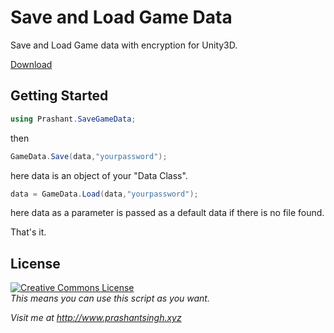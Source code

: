 # Save and Load Game Data
Save and Load Game data with encryption for Unity3D.

[Download](https://github.com/prashant-singh/SaveGameData/releases)

## Getting Started

```csharp
using Prashant.SaveGameData;
```
then

```csharp
GameData.Save(data,"yourpassword");
```
here data is an object of your "Data Class".

```csharp
data = GameData.Load(data,"yourpassword");
```
here data as a parameter is passed as a default data if there is no file found.

That's it.

## License

<a rel="license" href="http://creativecommons.org/licenses/by/4.0/"><img alt="Creative Commons License" style="border-width:0" src="https://i.creativecommons.org/l/by/4.0/88x31.png" /></a>
</br>
*This means you can use this script as you want.*

*Visit me at http://www.prashantsingh.xyz*

